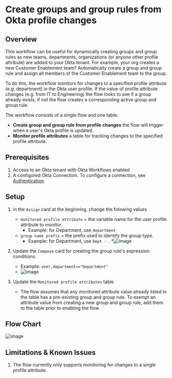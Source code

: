 # Create groups and group rules from Okta profile changes

## Overview
Thie workflow can be useful for dynamically creating groups and group rules as new teams, departments, organizations (or anyone other profile attribute) are added to your Okta tenant. For example, your org creates a new Customer Enablement team? Automatically create a group and group rule and assign all members of the Customer Enablement team to the group.

To do this, the workflow monitors for changes to a specified profile attribute (e.g. department) in the Okta user profile. If the value of profile attribute changes (e.g. from IT to Engineering) the flow looks to see if a group already exists, if not the flow creates a corresponding active group and group rule.

The workflow consists of a single flow and one table:
- **Create group and group rule from profile changes** the flow will trigger when a user's Okta profile is updated.
- **Monitor profile attributes** a table for tracking changes to the specified profile attribute.

## Prerequisites
1. Access to an Okta tenant with Okta Workflows enabled
2. A configured Okta Connection. To configure a connection, see [Authentication](https://help.okta.com/wf/en-us/Content/Topics/Workflows/connector-reference/okta/overviews/authorization.htm).

## Setup
1. in the `Assign` card at the beginning, change the folowing values
    * `monitored profile attribute` = the variable name for the user profile attribute to monitor.
        * Example: for Department, use `department`
    * `group name prefix` = the prefix used to identify the group type.
        * Example: for Department, use `Dept - `. 
    *![image](/Create%20group%20and%20group%20rules%20from%20profile%20changes/resources/Assign%20Card.png)

2. Update the `Compose` card for creating the group rule's expression conditions.
    * Example: `user.department=="Department"`
    * ![image](/Create%20group%20and%20group%20rules%20from%20profile%20changes/resources/Compose%20Card%20Expression%20Conditions.png)
3. Update the `Monitored profile attributes` table
    * The flow assumes that any monitored attribute value already listed in the table has a pre-existing group and group rule. To exempt an attribute value from creating a new group and group rule, add them to the table prior to enabling the flow.
## Flow Chart
![image](/Create%20group%20and%20group%20rules%20from%20profile%20changes/resources/Create%20group%20and%20group%20rule%20from%20profile%20changes.svg)
## Limitations & Known Issues
1. The flow currently only supports monitoring for changes to a single profile attribute.
